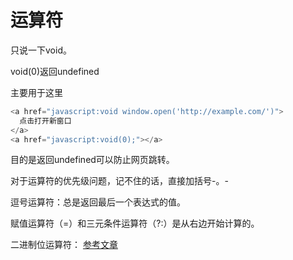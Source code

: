 # 运算符
只说一下void。

void(0)返回undefined

主要用于这里
```js
<a href="javascript:void window.open('http://example.com/')">
  点击打开新窗口
</a>
<a href="javascript:void(0);"></a>
```
目的是返回undefined可以防止网页跳转。

对于运算符的优先级问题，记不住的话，直接加括号-。-

逗号运算符：总是返回最后一个表达式的值。

赋值运算符（=）和三元条件运算符（?:）是从右边开始计算的。

二进制位运算符：
[参考文章](https://wangdoc.com/javascript/operators/bit.html)
